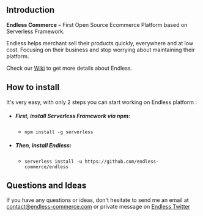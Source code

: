 ## Introduction

**Endless Commerce** – First Open Source Ecommerce Platform based on Serverless Framework.

Endless helps merchant sell their products quickly, everywhere and at low cost. Focusing on their business and stop worrying about maintaining their platform.

Check our [Wiki](https://github.com/endless-commerce/endless/wiki) to get more details about Endless.

## How to install

It's very easy, with only 2 steps you can start working on Endless platform :

* ##### First, install Serverless Framework via npm:
  * `npm install -g serverless`

* ##### Then, install Endless:
  * `serverless install -u https://github.com/endless-commerce/endless`
  
## Questions and Ideas

If you have any questions or ideas, don't hesitate to send me an email at contact@endless-commerce.com or private message on [Endless Twitter](https://twitter.com/endless_commerc)